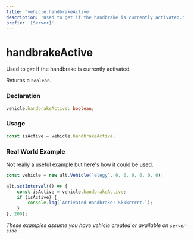 ```yaml
---
title: 'vehicle.handbrakeActive'
description: 'Used to get if the handbrake is currently activated.'
prefix: '[Server]'
---
```


# handbrakeActive

Used to `get` if the handbrake is currently activated.

Returns a `boolean`.

### Declaration

```typescript
vehicle.handbrakeActive: boolean;
```

### Usage

```js
const isActive = vehicle.handbrakeActive;
```

### Real World Example

Not really a useful example but here's how it could be used.

```js
const vehicle = new alt.Vehicle(`elegy`, 0, 0, 0, 0, 0, 0);

alt.setInterval(() => {
    const isActive = vehicle.handbrakeActive;
    if (isActive) {
        console.log(`Activated Handbrake! Skkkrrrrt.`);
    }
}, 200);

```

_These examples assume you have vehicle created or available on `server-side`_